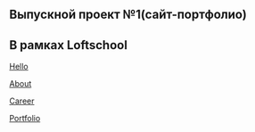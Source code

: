 <h2>Выпускной проект №1(сайт-портфолио)</h2>
<h2>В рамках Loftschool</h2>
<div>
  <p><a href="https://efekta.github.io/LoftscoolVP1/hello">Hello</a></p>
  <p><a href="https://efekta.github.io/LoftscoolVP1/about">About</a></p>
  <p><a href="https://efekta.github.io/LoftscoolVP1/career">Career</a></p>
  <p><a href="https://efekta.github.io/LoftscoolVP1/portfolio">Portfolio</a></p>
</div>
